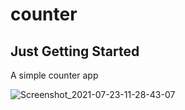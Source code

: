 # counter


## Just Getting Started

A simple counter app

![Screenshot_2021-07-23-11-28-43-07](https://user-images.githubusercontent.com/65070442/126743182-55660435-1123-4274-89a1-ac17c0c0ff4c.jpg)
